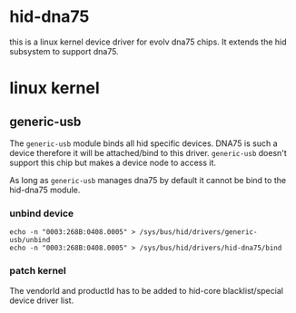 # hid-dna75

this is a linux kernel device driver for evolv dna75 chips.
It extends the hid subsystem to support dna75.

# linux kernel

## generic-usb

The `generic-usb` module binds all hid specific devices.
DNA75 is such a device therefore it will be attached/bind to this driver.
`generic-usb` doesn't support this chip but makes a device node to access it.

As long as `generic-usb` manages dna75 by default it cannot be bind to
the hid-dna75 module.

### unbind device

    echo -n "0003:268B:0408.0005" > /sys/bus/hid/drivers/generic-usb/unbind
    echo -n "0003:268B:0408.0005" > /sys/bus/hid/drivers/hid-dna75/bind

### patch kernel

The vendorId and productId has to be added to hid-core blacklist/special device driver list.
